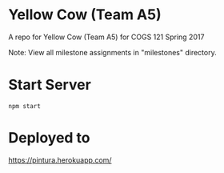# Yellow Cow (Team A5)
A repo for Yellow Cow (Team A5) for COGS 121 Spring 2017

Note: View all milestone assignments in "milestones" directory.


# Start Server
`npm start`


# Deployed to
https://pintura.herokuapp.com/
